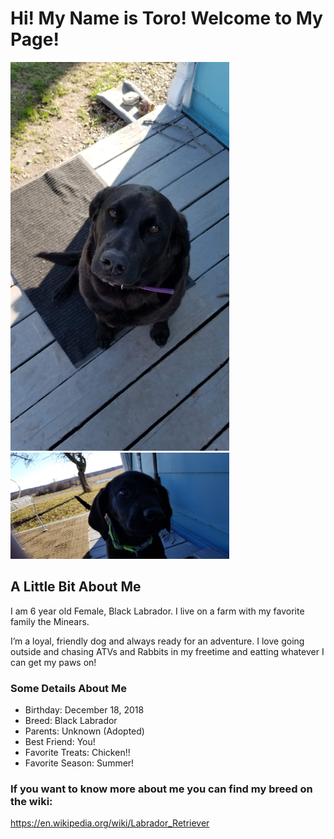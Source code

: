 # Hi! My Name is Toro! Welcome to My Page!
<img src="https://github.com/LL2323/Markdown/blob/main/20210328_172249.jpg" width="350">
<img src="https://github.com/LL2323/Markdown/blob/main/20181223_143121.jpg" width="350">

## A Little Bit About Me

I am 6 year old Female, Black Labrador. I live on a farm with my favorite family the Minears. 

I’m a loyal, friendly dog and always ready for an adventure. I love going outside and chasing ATVs and Rabbits in my freetime and eatting whatever I can get my paws on!

### Some Details About Me

 - Birthday: December 18, 2018
 - Breed: Black Labrador
 - Parents: Unknown (Adopted)
 - Best Friend: You!
 - Favorite Treats: Chicken!!
 - Favorite Season: Summer!

### If you want to know more about me you can find my breed on the wiki:
https://en.wikipedia.org/wiki/Labrador_Retriever
